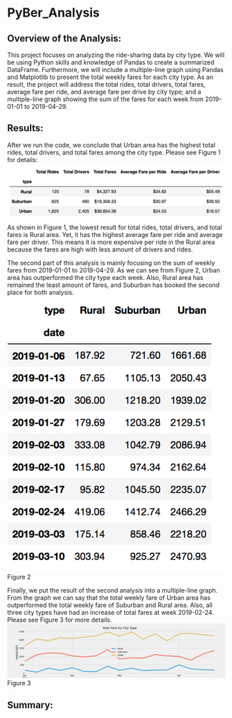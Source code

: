 # PyBer_Analysis

## Overview of the Analysis:
This project focuses on analyzing the ride-sharing data by city type. We will be using Python skills and knowledge of Pandas to create a summarized DataFrame. Furthermore, we will include a multiple-line graph using Pandas and Matplotlib to present the total weekly fares for each city type. As an result, the project will address the total rides, total drivers, total fares, average fare per ride, and average fare per drive by city type; and a multiple-line graph showing the sum of the fares for each week from 2019-01-01 to 2019-04-29.

## Results:
After we run the code, we conclude that Urban area has the highest total rides, total drivers, and total fares among the city type.
<brb> Please see Figure 1 for details:
![PyBer_summary_DataFrame.png](Analysis/PyBer_summary_DataFrame.png)
As shown in Figure 1, the lowest result for total rides, total drivers, and total fares is Rural area. Yet, it has the highest average fare per ride and average fare per driver. This means it is more expensive per ride in the Rural area because the fares are high with less amount of drivers and rides.

<brb> The second part of this analysis is mainly focusing on the sum of weekly fares from 2019-01-01 to 2019-04-29. As we can see from Figure 2, Urban area has outperformed the city type each week. Also, Rural area has remained the least amount of fares, and Suburban has booked the second place for both analysis.
![Weekly_Fare_by_Type.png](Analysis/Weekly_Fare_by_Type.png)
<brb> Figure 2

<brb> Finally, we put the result of the second analysis into a multiple-line graph. From the graph we can say that the total weekly fare of Urban area has outperformed the total weekly fare of Suburban and Rural area. Also, all three city types have had an increase of total fares at week 2019-02-24. Please see Figure 3 for more details.  
![Total_Fare_by_City_Type.png](Analysis/Total_Fare_by_City_Type.png)
<brb> Figure 3

## Summary: 



